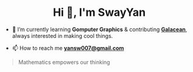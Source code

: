 <h1 align="center">Hi 👋, I'm SwayYan</h1>

- 🌱 I’m currently learning **Gomputer Graphics** & contributing **[Galacean](https://galacean.antgroup.com/engine)**, always interested in making cool things.

- 📫 How to reach me **yansw007@gmail.com**

> Mathematics empowers our thinking
